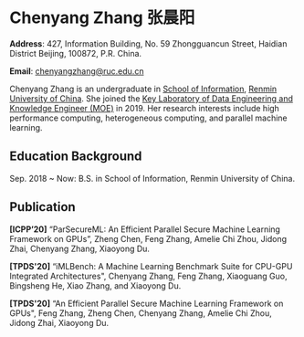 # Chenyang Zhang    张晨阳

**Address**: 427, Information Building, No. 59 Zhongguancun Street, Haidian District Beijing, 100872, P.R. China.

**Email**: chenyangzhang@ruc.edu.cn

Chenyang Zhang is an undergraduate in [School of Information](http://info.ruc.edu.cn/), [Renmin University of China](https://www.ruc.edu.cn/). She joined the [Key  Laboratory of Data Engineering and Knowledge Engineer (MOE)](http://deke.ruc.edu.cn/) in 2019. Her research interests include high performance computing, heterogeneous computing, and parallel machine learning. 

## Education Background

Sep. 2018 ~ Now: B.S. in School of Information, Renmin University of China.

## Publication

**[ICPP’20]** “ParSecureML: An Efficient Parallel Secure Machine Learning Framework on GPUs”, Zheng Chen, Feng Zhang, Amelie Chi Zhou, Jidong Zhai, Chenyang Zhang, Xiaoyong Du.

**[TPDS'20]** “iMLBench: A Machine Learning Benchmark Suite for CPU-GPU Integrated Architectures", Chenyang Zhang, Feng Zhang, Xiaoguang Guo, Bingsheng He, Xiao Zhang, and Xiaoyong Du.
    
**[TPDS'20]** “An Efficient Parallel Secure Machine Learning Framework on GPUs", Feng Zhang, Zheng Chen, Chenyang Zhang, Amelie Chi Zhou, Jidong Zhai, Xiaoyong Du.   
